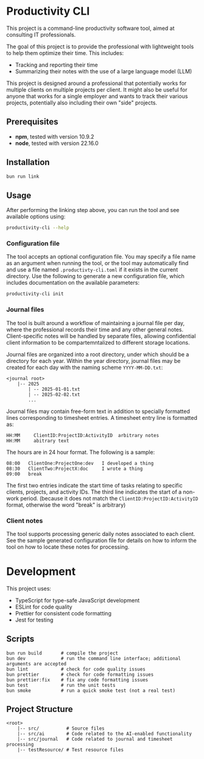 # Productivity CLI

This project is a command-line productivity software tool, aimed at consulting IT professionals.

The goal of this project is to provide the professional with lightweight tools to
help them optimize their time. This includes:

- Tracking and reporting their time
- Summarizing their notes with the use of a large language model (LLM)

This project is designed around a professional that potentially works for multiple
clients on multiple projects per client. It might also be useful for anyone that
works for a single employer and wants to track their various projects, potentially
also including their own "side" projects.

## Prerequisites

- **npm**, tested with version 10.9.2
- **node**, tested with version 22.16.0

## Installation

```bash
bun run link
```

## Usage

After performing the linking step above, you can run the tool and see
available options using:

```bash
productivity-cli --help
```

### Configuration file

The tool accepts an optional configuration file. You may specify a file
name as an argument when running the tool, or the tool may automatically
find and use a file named `.productivty-cli.toml` if it exists in the
current directory. Use the following to generate a new configuration file,
which includes documentation on the available parameters:

```bash
productivity-cli init
```

### Journal files

The tool is built around a workflow of maintaining a journal file per day,
where the professional records their time and any other general notes.
Client-specific notes will be handled by separate files, allowing
confidential client information to be compartemntalized to different
storage locations.

Journal files are organized into a root directory, under which should be
a directory for each year. Within the year directory, journal files may
be created for each day with the naming scheme `YYYY-MM-DD.txt`:

```
<journal root>
    |-- 2025
        | -- 2025-01-01.txt
        | -- 2025-02-02.txt
        ...
```

Journal files may contain free-form text in addition to specially
formatted lines corresponding to timesheet entries. A timesheet
entry line is formatted as:

```
HH:MM     ClientID:ProjectID:ActivityID  arbitrary notes
HH:MM     abitrary text
```

The hours are in 24 hour format. The following is a sample:

```
08:00   ClientOne:ProjectOne:dev   I developed a thing
08:30   ClientTwo:ProjectX:doc     I wrote a thing
09:00   break
```

The first two entries indicate the start time of tasks relating to
specific clients, projects, and activity IDs. The third line indicates
the start of a non-work period. (because it does not match the
`ClientID:ProjectID:ActivityID` format, otherwise the word "break" is
arbitrary)

### Client notes

The tool supports processing generic daily notes associated to each client.
See the sample generated configuration file for details on how to inform the tool
on how to locate these notes for processing.

# Development

This project uses:

- TypeScript for type-safe JavaScript development
- ESLint for code quality
- Prettier for consistent code formatting
- Jest for testing

## Scripts

```
bun run build       # compile the project
bun dev             # run the command line interface; additional arguments are accepted
bun lint            # check for code quality issues
bun prettier        # check for code formatting issues
bun prettier:fix    # fix any code formatting issues
bun test            # run the unit tests
bun smoke           # run a quick smoke test (not a real test)
```

## Project Structure

```
<root>
    |-- src/          # Source files
    |-- src/ai        # Code related to the AI-enabled functionality
    |-- src/journal   # Code related to journal and timesheet processing
    |-- testResource/ # Test resource files
```
